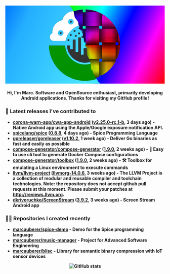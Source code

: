 <p align="center">
	<img src="https://raw.githubusercontent.com/marcauberer/marcauberer/master/images/frontpage-image.jpg">
	<br><br>
	<b>Hi, I'm Marc. Software and OpenSource enthusiast, primarily developing Android applications. Thanks for visiting my GitHub profile!
</p>

### 🚀 Latest releases I've contributed to


- [corona-warn-app/cwa-app-android](https://github.com/corona-warn-app/cwa-app-android) ([v2.25.0-rc.1-b](https://github.com/corona-warn-app/cwa-app-android/releases/tag/v2.25.0-rc.1-b), 3 days ago) - Native Android app using the Apple/Google exposure notification API.
- [spicelang/spice](https://github.com/spicelang/spice) ([0.8.8](https://github.com/spicelang/spice/releases/tag/0.8.8), 4 days ago) - Spice Programming Language
- [goreleaser/goreleaser](https://github.com/goreleaser/goreleaser) ([v1.10.2](https://github.com/goreleaser/goreleaser/releases/tag/v1.10.2), 1 week ago) - Deliver Go binaries as fast and easily as possible
- [compose-generator/compose-generator](https://github.com/compose-generator/compose-generator) ([1.9.0](https://github.com/compose-generator/compose-generator/releases/tag/1.9.0), 2 weeks ago) - 🐳 Easy to use cli tool to generate Docker Compose configurations
- [compose-generator/toolbox](https://github.com/compose-generator/toolbox) ([1.9.0](https://github.com/compose-generator/toolbox/releases/tag/1.9.0), 2 weeks ago) - 🛠️ Toolbox for emulating a Linux environment to execute commands
- [llvm/llvm-project](https://github.com/llvm/llvm-project) ([llvmorg-14.0.6](https://github.com/llvm/llvm-project/releases/tag/llvmorg-14.0.6), 3 weeks ago) - The LLVM Project is a collection of modular and reusable compiler and toolchain technologies. Note: the repository does not accept github pull requests at this moment. Please submit your patches at http://reviews.llvm.org.
- [dkrivoruchko/ScreenStream](https://github.com/dkrivoruchko/ScreenStream) ([3.9.2](https://github.com/dkrivoruchko/ScreenStream/releases/tag/3.9.2), 3 weeks ago) - Screen Stream Android app

### 👨‍💻 Repositories I created recently
- [marcauberer/spice-demo](https://github.com/marcauberer/spice-demo) - Demo for the Spice programming language
- [marcauberer/music-manager](https://github.com/marcauberer/music-manager) - Project for Advanced Software Engineering
- [marcauberer/blisc](https://github.com/marcauberer/blisc) - Library for semantic binary compression with IoT sensor devices

<p align="center">
	<img src="https://github-readme-stats.vercel.app/api?username=marcauberer&show_icons=true&theme=dark" alt="GitHub stats">
</p>
